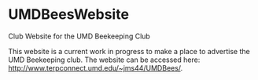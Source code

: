 # UMDBeesWebsite
Club Website for the UMD Beekeeping Club

This website is a current work in progress to make a place to advertise the UMD Beekeeping club. The website can be accessed here: http://www.terpconnect.umd.edu/~jms44/UMDBees/.
